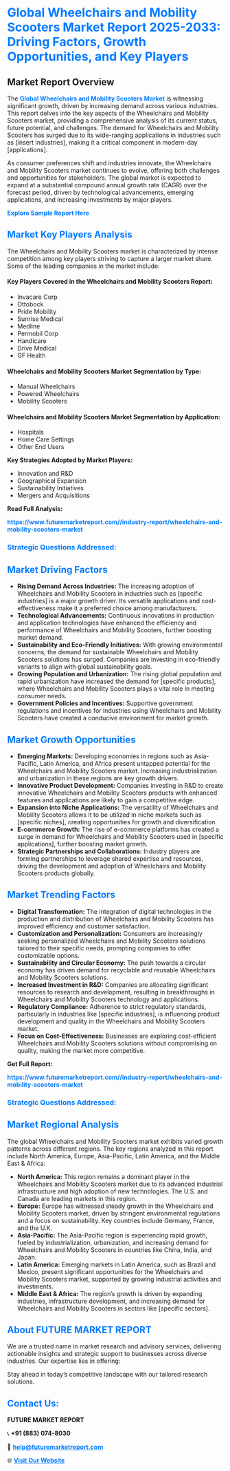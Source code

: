 <h1 style="color: #007BFF;">Global Wheelchairs and Mobility Scooters Market Report 2025-2033: Driving Factors, Growth Opportunities, and Key Players</h1>

<section id="overview">
<h2>Market Report Overview</h2>
<p>The <a href="https://www.futuremarketreport.com//industry-report/wheelchairs-and-mobility-scooters-market" style="color: #007BFF; text-decoration: none;"><strong>Global Wheelchairs and Mobility Scooters Market</strong></a> is witnessing significant growth, driven by increasing demand across various industries. This report delves into the key aspects of the Wheelchairs and Mobility Scooters market, providing a comprehensive analysis of its current status, future potential, and challenges. The demand for Wheelchairs and Mobility Scooters has surged due to its wide-ranging applications in industries such as [insert industries], making it a critical component in modern-day [applications].</p>
<p>As consumer preferences shift and industries innovate, the Wheelchairs and Mobility Scooters market continues to evolve, offering both challenges and opportunities for stakeholders. The global market is expected to expand at a substantial compound annual growth rate (CAGR) over the forecast period, driven by technological advancements, emerging applications, and increasing investments by major players.</p>
</section>

<section id="overview">
<p><a href="https://www.futuremarketreport.com//request-sample/reportId=79761" style="color: #007BFF; text-decoration: none;"><strong>Explore Sample Report Here</strong></a></p>
</section>

<section id="key-players">
<h2 style="color: #007BFF;">Market Key Players Analysis</h2>
<p>The Wheelchairs and Mobility Scooters market is characterized by intense competition among key players striving to capture a larger market share. Some of the leading companies in the market include:</p>
<h4>Key Players Covered in the Wheelchairs and Mobility Scooters Report:</h4>
<ul><li>Invacare Corp</li><li>Ottobock</li><li>Pride Mobility</li><li>Sunrise Medical</li><li>Medline</li><li>Permobil Corp</li><li>Handicare</li><li>Drive Medical</li><li>GF Health</li></ul>
<h4>Wheelchairs and Mobility Scooters Market Segmentation by Type:</h4>
<ul><li>Manual Wheelchairs</li><li>Powered Wheelchairs</li><li>Mobility Scooters</li></ul>

<h4>Wheelchairs and Mobility Scooters Market Segmentation by Application:</h4>
<ul><li>Hospitals</li><li>Home Care Settings</li><li>Other End Users</li></ul>
<p><strong>Key Strategies Adopted by Market Players:</strong></p>
<ul>
<li>Innovation and R&D</li>
<li>Geographical Expansion</li>
<li>Sustainability Initiatives</li>
<li>Mergers and Acquisitions</li>
</ul>
</section>

<section>
<p><strong>Read Full Analysis: </strong></p><a href="https://www.futuremarketreport.com//industry-report/wheelchairs-and-mobility-scooters-market" style="color: #007BFF; text-decoration: none;"><strong>https://www.futuremarketreport.com//industry-report/wheelchairs-and-mobility-scooters-market</strong></a>
<h3 style="color: #007BFF;">Strategic Questions Addressed:</h3>
</section>

<section id="driving-factors">
<h2 style="color: #007BFF;">Market Driving Factors</h2>
<ul>
<li><strong>Rising Demand Across Industries:</strong> The increasing adoption of Wheelchairs and Mobility Scooters in industries such as [specific industries] is a major growth driver. Its versatile applications and cost-effectiveness make it a preferred choice among manufacturers.</li>
<li><strong>Technological Advancements:</strong> Continuous innovations in production and application technologies have enhanced the efficiency and performance of Wheelchairs and Mobility Scooters, further boosting market demand.</li>
<li><strong>Sustainability and Eco-Friendly Initiatives:</strong> With growing environmental concerns, the demand for sustainable Wheelchairs and Mobility Scooters solutions has surged. Companies are investing in eco-friendly variants to align with global sustainability goals.</li>
<li><strong>Growing Population and Urbanization:</strong> The rising global population and rapid urbanization have increased the demand for [specific products], where Wheelchairs and Mobility Scooters plays a vital role in meeting consumer needs.</li>
<li><strong>Government Policies and Incentives:</strong> Supportive government regulations and incentives for industries using Wheelchairs and Mobility Scooters have created a conducive environment for market growth.</li>
</ul>
</section>

<section id="growth-opportunities">
<h2 style="color: #007BFF;">Market Growth Opportunities</h2>
<ul>
<li><strong>Emerging Markets:</strong> Developing economies in regions such as Asia-Pacific, Latin America, and Africa present untapped potential for the Wheelchairs and Mobility Scooters market. Increasing industrialization and urbanization in these regions are key growth drivers.</li>
<li><strong>Innovative Product Development:</strong> Companies investing in R&D to create innovative Wheelchairs and Mobility Scooters products with enhanced features and applications are likely to gain a competitive edge.</li>
<li><strong>Expansion into Niche Applications:</strong> The versatility of Wheelchairs and Mobility Scooters allows it to be utilized in niche markets such as [specific niches], creating opportunities for growth and diversification.</li>
<li><strong>E-commerce Growth:</strong> The rise of e-commerce platforms has created a surge in demand for Wheelchairs and Mobility Scooters used in [specific applications], further boosting market growth.</li>
<li><strong>Strategic Partnerships and Collaborations:</strong> Industry players are forming partnerships to leverage shared expertise and resources, driving the development and adoption of Wheelchairs and Mobility Scooters products globally.</li>
</ul>
</section>

<section id="trending-factors">
<h2 style="color: #007BFF;">Market Trending Factors</h2>
<ul>
<li><strong>Digital Transformation:</strong> The integration of digital technologies in the production and distribution of Wheelchairs and Mobility Scooters has improved efficiency and customer satisfaction.</li>
<li><strong>Customization and Personalization:</strong> Consumers are increasingly seeking personalized Wheelchairs and Mobility Scooters solutions tailored to their specific needs, prompting companies to offer customizable options.</li>
<li><strong>Sustainability and Circular Economy:</strong> The push towards a circular economy has driven demand for recyclable and reusable Wheelchairs and Mobility Scooters solutions.</li>
<li><strong>Increased Investment in R&D:</strong> Companies are allocating significant resources to research and development, resulting in breakthroughs in Wheelchairs and Mobility Scooters technology and applications.</li>
<li><strong>Regulatory Compliance:</strong> Adherence to strict regulatory standards, particularly in industries like [specific industries], is influencing product development and quality in the Wheelchairs and Mobility Scooters market.</li>
<li><strong>Focus on Cost-Effectiveness:</strong> Businesses are exploring cost-efficient Wheelchairs and Mobility Scooters solutions without compromising on quality, making the market more competitive.</li>
</ul>
</section>

<section>
<p><strong>Get Full Report: </strong></p><a href="https://www.futuremarketreport.com//industry-report/wheelchairs-and-mobility-scooters-market" style="color: #007BFF; text-decoration: none;"><strong>https://www.futuremarketreport.com//industry-report/wheelchairs-and-mobility-scooters-market</strong></a>
<h3 style="color: #007BFF;">Strategic Questions Addressed:</h3>
</section>


<section id="regional-analysis">
<h2 style="color: #007BFF;">Market Regional Analysis</h2>
<p>The global Wheelchairs and Mobility Scooters market exhibits varied growth patterns across different regions. The key regions analyzed in this report include North America, Europe, Asia-Pacific, Latin America, and the Middle East & Africa:</p>
<ul>
<li><strong>North America:</strong> This region remains a dominant player in the Wheelchairs and Mobility Scooters market due to its advanced industrial infrastructure and high adoption of new technologies. The U.S. and Canada are leading markets in this region.</li>
<li><strong>Europe:</strong> Europe has witnessed steady growth in the Wheelchairs and Mobility Scooters market, driven by stringent environmental regulations and a focus on sustainability. Key countries include Germany, France, and the U.K.</li>
<li><strong>Asia-Pacific:</strong> The Asia-Pacific region is experiencing rapid growth, fueled by industrialization, urbanization, and increasing demand for Wheelchairs and Mobility Scooters in countries like China, India, and Japan.</li>
<li><strong>Latin America:</strong> Emerging markets in Latin America, such as Brazil and Mexico, present significant opportunities for the Wheelchairs and Mobility Scooters market, supported by growing industrial activities and investments.</li>
<li><strong>Middle East & Africa:</strong> The region’s growth is driven by expanding industries, infrastructure development, and increasing demand for Wheelchairs and Mobility Scooters in sectors like [specific sectors].</li>
</ul>
</section>

<footer>
<h2 style="color: #007BFF;">About FUTURE MARKET REPORT</h2>
<p>We are a trusted name in market research and advisory services, delivering actionable insights and strategic support to businesses across diverse industries. Our expertise lies in offering:</p>

<p>Stay ahead in today’s competitive landscape with our tailored research solutions.</p>

<h2 style="color: #007BFF;">Contact Us:</h2>
<p><strong>FUTURE MARKET REPORT</strong></p>
<p>📞 <strong>+91 (883) 074-8030</strong></p>
<p>📧 <strong><a href="mailto:help@futuremarketreport.com" style="color: #007BFF;">help@futuremarketreport.com</a></strong></p>
<p>🌐 <strong><a href="https://www.futuremarketreport.com/" style="color: #007BFF;">Visit Our Website</a></strong></p>
</footer>